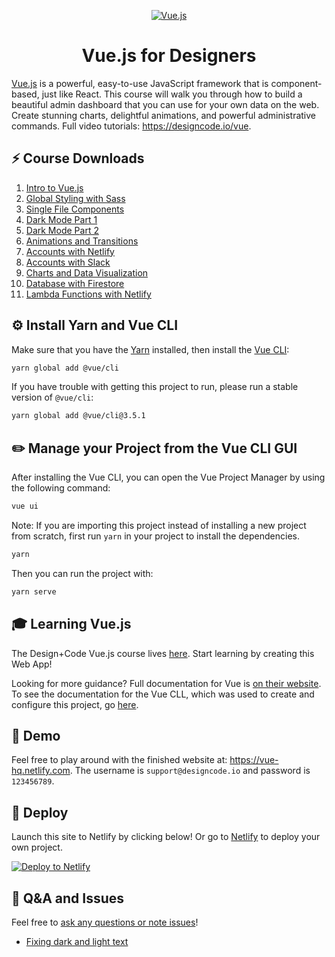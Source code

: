 <p align="center">
  <a href="https://designcode.io/vue">
    <img alt="Vue.js" src="https://www.dropbox.com/s/g2ifxdqqx49awc5/cover.png?raw=1"/>
  </a>
</p>
<h1 align="center">
  Vue.js for Designers
</h1>

[Vue.js](https://github.com/vuejs/vue) is a powerful, easy-to-use JavaScript framework that is component-based, just like React. This course will walk you through how to build a beautiful admin dashboard that you can use for your own data on the web. Create stunning charts, delightful animations, and powerful administrative commands. Full video tutorials: https://designcode.io/vue.

## ⚡️ Course Downloads

1. [Intro to Vue.js](https://github.com/thomaswangio/vue-admin-dashboard/tree/293b57a08ab745a3d42dfd99c098833541719772)
2. [Global Styling with Sass](https://github.com/thomaswangio/vue-admin-dashboard/tree/ab0f7dcfe575b338a443ca3680f8ba99111a52a8)
3. [Single File Components](https://github.com/thomaswangio/vue-admin-dashboard/tree/05dbe70a9745edcf42be96d02e238b83ae5143bf)
4. [Dark Mode Part 1](https://github.com/thomaswangio/vue-admin-dashboard/tree/a4ab92e0f5a6ad186d5a785c3f86228455651c4a)
5. [Dark Mode Part 2](https://github.com/thomaswangio/vue-admin-dashboard/tree/f3366f209d1388ce73a51a7bf70056eb78d52de4)
6. [Animations and Transitions](https://github.com/thomaswangio/vue-admin-dashboard/tree/ec9ac65ece01830d5d2060c610a210d3a2a71b3f)
7. [Accounts with Netlify](https://github.com/thomaswangio/vue-admin-dashboard/tree/5700810705c56fa8a4a8657cb00cee89a14d4ee3)
8. [Accounts with Slack](https://github.com/thomaswangio/vue-admin-dashboard/tree/ea78a10cac69f8c3053c1f9fa8538c63143197e2)
9. [Charts and Data Visualization](https://github.com/thomaswangio/vue-admin-dashboard/tree/71d8bb1e0f8763222554d85ab7b14541cb9bcd60)
10. [Database with Firestore](https://github.com/thomaswangio/vue-admin-dashboard/tree/bc61877bfda94bb112fd5afa362eb2d37275ab13)
11. [Lambda Functions with Netlify](https://github.com/thomaswangio/vue-admin-dashboard/tree/0df2be6068f9160e90fa2a4d46011b1d7717597d)

## ⚙️ Install Yarn and Vue CLI

Make sure that you have the [Yarn](https://yarnpkg.com/en/) installed, then install the [Vue CLI](https://cli.vuejs.org/):

```sh
yarn global add @vue/cli
```

If you have trouble with getting this project to run, please run a stable version of `@vue/cli`:

```sh
yarn global add @vue/cli@3.5.1
```

## ✏️ Manage your Project from the Vue CLI GUI

After installing the Vue CLI, you can open the Vue Project Manager by using the following command:

```sh
vue ui
```

Note: If you are importing this project instead of installing a new project from scratch, first run `yarn` in your project to install the dependencies.

```sh
yarn
```

Then you can run the project with:

```sh
yarn serve
```

## 🎓 Learning Vue.js

The Design+Code Vue.js course lives [here](https://designcode.io/vue). Start learning by creating this Web App!

Looking for more guidance? Full documentation for Vue is [on their website](https://vuejs.org/). To see the documentation for the Vue CLL, which was used to create and configure this project, go [here](https://cli.vuejs.org/guide/).

## 👾 Demo

Feel free to play around with the finished website at: https://vue-hq.netlify.com. The username is `support@designcode.io` and password is `123456789`.

## 🚀 Deploy

Launch this site to Netlify by clicking below! Or go to [Netlify](https://www.netlify.com/) to deploy your own project.

[![Deploy to Netlify](https://www.netlify.com/img/deploy/button.svg)](https://app.netlify.com/start/deploy?repository=https://github.com/thomaswangio/vue-admin-dashboard)

## 💭 Q&A and Issues

Feel free to [ask any questions or note issues](https://github.com/thomaswangio/vue-admin-dashboard/issues/new)!

- [Fixing dark and light text](https://github.com/thomaswangio/vue-admin-dashboard/issues/2)
